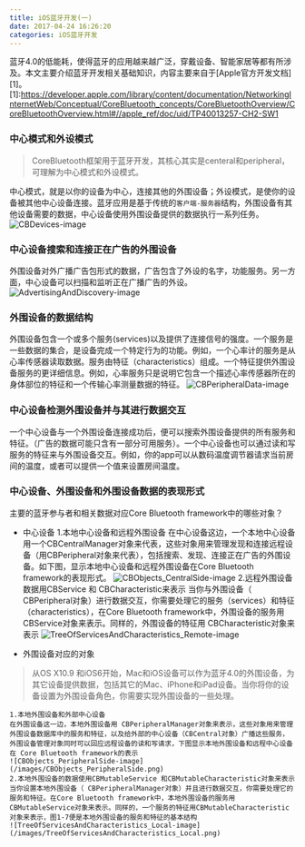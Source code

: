```yaml
---
title: iOS蓝牙开发(一)
date: 2017-04-24 16:26:20
categories: iOS蓝牙开发
---
```

蓝牙4.0的低能耗，使得蓝牙的应用越来越广泛，穿戴设备、智能家居等都有所涉及。本文主要介绍蓝牙开发相关基础知识，内容主要来自于[Apple官方开发文档][1]。<!--more-->
[1]:https://developer.apple.com/library/content/documentation/NetworkingInternetWeb/Conceptual/CoreBluetooth_concepts/CoreBluetoothOverview/CoreBluetoothOverview.html#//apple_ref/doc/uid/TP40013257-CH2-SW1

### 中心模式和外设模式
> CoreBluetooth框架用于蓝牙开发，其核心其实是centeral和peripheral，可理解为中心模式和外设模式。

中心模式，就是以你的设备为中心，连接其他的外围设备；外设模式，是使你的设备被其他中心设备连接。蓝牙应用是基于传统的`客户端-服务器`结构，外围设备有其他设备需要的数据，中心设备使用外围设备提供的数据执行一系列任务。
![CBDevices-image](/images/CBDevices1.png)

### 中心设备搜索和连接正在广告的外围设备
外围设备对外广播广告包形式的数据，广告包含了外设的名字，功能服务。另一方面，中心设备可以扫描和监听正在广播广告的外设。
![AdvertisingAndDiscovery-image](/images/AdvertisingAndDiscovery.png)

### 外围设备的数据结构
外围设备包含一个或多个服务(services)以及提供了连接信号的强度。一个服务是一些数据的集合，是设备完成一个特定行为的功能。例如，一个心率计的服务是从心率传感器读取数据。服务由特征（characteristics）组成。一个特征提供外围设备服务的更详细信息。例如，心率服务只是说明它包含一个描述心率传感器所在的身体部位的特征和一个传输心率测量数据的特征。
![CBPeripheralData-image](/images/CBPeripheralData.png)

### 中心设备检测外围设备并与其进行数据交互
一个中心设备与一个外围设备连接成功后，便可以搜索外围设备提供的所有服务和特征。（广告的数据可能只含有一部分可用服务）。一个中心设备也可以通过读和写服务的特征来与外围设备交互。例如，你的app可以从数码温度调节器请求当前房间的温度，或者可以提供一个值来设置房间温度。

### 中心设备、外围设备和外围设备数据的表现形式
主要的蓝牙参与者和相关数据对应Core Bluetooth framework中的哪些对象？

- 中心设备
	1.本地中心设备和远程外围设备
	在中心设备这边，一个本地中心设备用一个CBCentralManager对象来代表，这些对象用来管理发现和连接远程设备（用CBPeripheral对象来代表），包括搜索、发现、连接正在广告的外围设备。如下图，显示本地中心设备和远程外围设备在Core Bluetooth framework的表现形式。
	![CBObjects_CentralSide-image](/images/CBObjects_CentralSide.png)
	2.远程外围设备数据用CBService 和 CBCharacteristic来表示
	当你与外围设备（ CBPeripheral对象）进行数据交互，你需要处理它的服务（services）和特征（characteristics），在Core Bluetooth framework中，外围设备的服务用CBService对象来表示。同样的，外围设备的特征用 CBCharacteristic对象来表示
	![TreeOfServicesAndCharacteristics_Remote-image](/images/TreeOfServicesAndCharacteristics_Remote.png)

- 外围设备对应的对象
> 从OS X10.9 和iOS6开始，Mac和iOS设备可以作为蓝牙4.0的外围设备，为其它设备提供数据，包括其它的Mac、iPhone和iPad设备。当你将你的设备设置为外围设备角色，你需要实现外围设备的一些处理。

	1.本地外围设备和外部中心设备
	在外围设备这一边，本地外围设备用 CBPeripheralManager对象来表示，这些对象用来管理外围设备数据库中的服务和特征，以及给外部的中心设备（CBCentral对象）广播这些服务，外围设备管理对象同时可以回应远程设备的读和写请求，下图显示本地外围设备和远程中心设备在 Core Bluetooth framework的表示
	![CBObjects_PeripheralSide-image](/images/CBObjects_PeripheralSide.png)
	2.本地外围设备的数据使用CBMutableService 和CBMutableCharacteristic对象来表示
	当你设置本地外围设备（ CBPeripheralManager对象）并且进行数据交互，你需要处理它的服务和特征。在Core Bluetooth framework中，本地外围设备的服务用CBMutableService对象来表示。同样的，一个服务的特征用CBMutableCharacteristic对象来表示，图1-7便是本地外围设备的服务和特征的基本结构
	![TreeOfServicesAndCharacteristics_Local-image](/images/TreeOfServicesAndCharacteristics_Local.png)